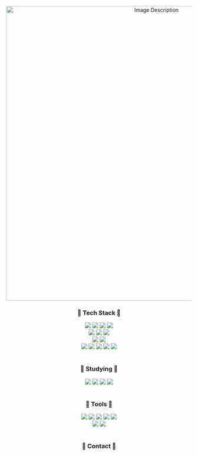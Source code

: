 <div align="center">
  <img width="800" src="https://github.com/user-attachments/assets/6a6b7f80-0775-4be0-a8f5-24f5bfa992f0" alt="Image Description">
</div>

<h3 align="center">🌱 Tech Stack 🌱</h3>
<div align="center">
  <img src="https://img.shields.io/badge/java-007396?style=flat-square&logo=java&logoColor=white"/>
  <img src="https://img.shields.io/badge/Python-3776AB?style=flat-square&logo=Python&logoColor=white"/>
  <img src="https://img.shields.io/badge/C-A8B9CC?style=flat-square&logo=C&logoColor=white"/>
  <img src="https://img.shields.io/badge/C++-00599C?style=flat-square&logo=C%2B%2B&logoColor=white"/>
  <br>
  <img src="https://img.shields.io/badge/HTML5-E34F26?style=flat-square&logo=html5&logoColor=white"/>
  <img src="https://img.shields.io/badge/CSS3-1572B6?style=flat-square&logo=css3&logoColor=white"/>
  <img src="https://img.shields.io/badge/JavaScript-F7DF1E?style=flat-square&logo=javascript&logoColor=black"/>
  <br>
  <img src="https://img.shields.io/badge/MySQL-4479A1?style=flat-square&logo=MySQL&logoColor=white"/>
  <img src="https://img.shields.io/badge/jQuery-0769AD?style=flat-square&logo=jQuery&logoColor=white"/>
  <br>
  <img src="https://img.shields.io/badge/pandas-150458.svg?style=flat-square&logo=pandas&logoColor=white" />
  <img src="https://img.shields.io/badge/numpy-4d77cf.svg?style=flat-square&logo=numpy&logoColor=white" />
  <img src="https://img.shields.io/badge/openCV-11557c.svg?style=flat-square&logo=openCV&logoColor=white" />
  <img src="https://img.shields.io/badge/keras-e56f6f.svg?style=flat-square&logo=keras&logoColor=white" />
  <img src="https://img.shields.io/badge/tensorflow-e6975a.svg?style=flat-square&logo=tensorflow&logoColor=white" />

</div>
<br>

<h3 align="center">🌱 Studying 🌱</h3>
<div align="center">
  <img src="https://img.shields.io/badge/React-61DAFB?style=flat-square&logo=React&logoColor=black"/>
  <img src="https://img.shields.io/badge/Next.js-000000?style=flat-square&logo=Next.js&logoColor=white"/>
  <img src="https://img.shields.io/badge/Typescript-3178C6?style=flat-square&logo=Typescript&logoColor=white"/>
  <img src="https://img.shields.io/badge/Tailwind CSS-06B6D4?style=flat-square&logo=Tailwind CSS&logoColor=white"/>
  
</div>
<br>

<h3 align="center">🌱 Tools 🌱</h3>
<div align="center">
  <img src="https://img.shields.io/badge/Visual Studio-5C2D91?style=flat-square&logo=Visual Studio&logoColor=white"/>
  <img src="https://img.shields.io/badge/Visual Studio Code-007ACC?style=flat-square&logo=Visual Studio Code&logoColor=white"/>
  <img src="https://img.shields.io/badge/PyCharm-000000?style=flat-square&logo=PyCharm&logoColor=white"/>
  <img src="https://img.shields.io/badge/Intelli%20J-fd85d7?style=flat-square&logo=IntelliJ%20IDEA&logoColor=white"/>
  <img src="https://img.shields.io/badge/Anaconda-44A833?style=flat-square&logo=Anaconda&logoColor=white"/>
<br>
  <img src="https://img.shields.io/badge/Git-F05032?style=flat-square&logo=git&logoColor=white"/>
  <img src="https://img.shields.io/badge/GitHub-181717?style=flat-square&logo=GitHub&logoColor=white"/>
  
</div>
<br>

<h3 align="center">🌱 Contact 🌱</h3>
<div align="center">
  
</div>

<!--
**Yunzoo01/Yunzoo01** is a ✨ _special_ ✨ repository because its `README.md` (this file) appears on your GitHub profile.

Here are some ideas to get you started:

- 🔭 I’m currently working on ...
- 🌱 I’m currently learning ...
- 👯 I’m looking to collaborate on ...
- 🤔 I’m looking for help with ...
- 💬 Ask me about ...
- 📫 How to reach me: ...
- 😄 Pronouns: ...
- ⚡ Fun fact: ...
-->
